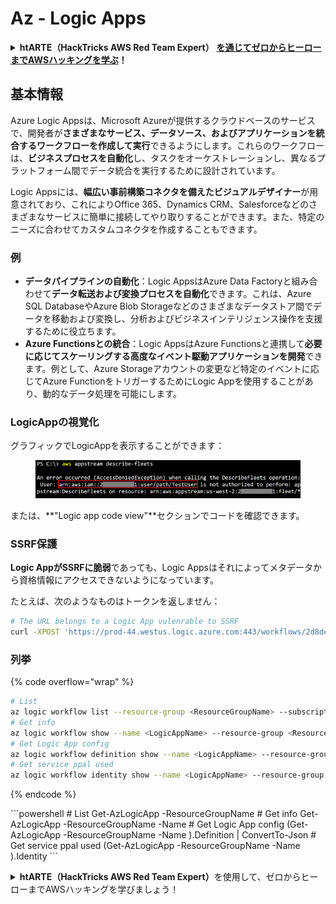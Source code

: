 # Az - Logic Apps

<details>

<summary><strong>htARTE（HackTricks AWS Red Team Expert）</strong> <a href="https://training.hacktricks.xyz/courses/arte"><strong>を通じてゼロからヒーローまでAWSハッキングを学ぶ</strong></a><strong>！</strong></summary>

HackTricksをサポートする他の方法：

* **HackTricksで企業を宣伝したい**または**HackTricksをPDFでダウンロードしたい**場合は、[**SUBSCRIPTION PLANS**](https://github.com/sponsors/carlospolop)をチェックしてください！
* [**公式PEASS＆HackTricksスワッグ**](https://peass.creator-spring.com)を入手する
* [**The PEASS Family**](https://opensea.io/collection/the-peass-family)を発見し、独占的な[**NFTs**](https://opensea.io/collection/the-peass-family)のコレクションを見つける
* **💬** [**Discordグループ**](https://discord.gg/hRep4RUj7f)**または**[**telegramグループ**](https://t.me/peass)**に参加**するか、**Twitter** 🐦 [**@hacktricks\_live**](https://twitter.com/hacktricks\_live)を**フォロー**する
* **ハッキングトリックを共有するには、**[**HackTricks**](https://github.com/carlospolop/hacktricks)**と**[**HackTricks Cloud**](https://github.com/carlospolop/hacktricks-cloud)**のGitHubリポジトリにPRを提出してください。**

</details>

## 基本情報

Azure Logic Appsは、Microsoft Azureが提供するクラウドベースのサービスで、開発者が**さまざまなサービス、データソース、およびアプリケーションを統合するワークフローを作成して実行**できるようにします。これらのワークフローは、**ビジネスプロセスを自動化**し、タスクをオーケストレーションし、異なるプラットフォーム間でデータ統合を実行するために設計されています。

Logic Appsには、**幅広い事前構築コネクタを備えたビジュアルデザイナー**が用意されており、これによりOffice 365、Dynamics CRM、Salesforceなどのさまざまなサービスに簡単に接続してやり取りすることができます。また、特定のニーズに合わせてカスタムコネクタを作成することもできます。

### 例

* **データパイプラインの自動化**：Logic AppsはAzure Data Factoryと組み合わせて**データ転送および変換プロセスを自動化**できます。これは、Azure SQL DatabaseやAzure Blob Storageなどのさまざまなデータストア間でデータを移動および変換し、分析およびビジネスインテリジェンス操作を支援するために役立ちます。
* **Azure Functionsとの統合**：Logic AppsはAzure Functionsと連携して**必要に応じてスケーリングする高度なイベント駆動アプリケーションを開発**できます。例として、Azure Storageアカウントの変更など特定のイベントに応じてAzure FunctionをトリガーするためにLogic Appを使用することがあり、動的なデータ処理を可能にします。

### LogicAppの視覚化

グラフィックでLogicAppを表示することができます：

<figure><img src="../../../.gitbook/assets/image (93).png" alt=""><figcaption></figcaption></figure>

または、\*\*"Logic app code view"\*\*セクションでコードを確認できます。

### SSRF保護

**Logic AppがSSRFに脆弱**であっても、Logic Appsはそれによってメタデータから資格情報にアクセスできないようになっています。

たとえば、次のようなものはトークンを返しません：

```bash
# The URL belongs to a Logic App vulenrable to SSRF
curl -XPOST 'https://prod-44.westus.logic.azure.com:443/workflows/2d8de4be6e974123adf0b98159966644/triggers/manual/paths/invoke?api-version=2016-10-01&sp=%2Ftriggers%2Fmanual%2Frun&sv=1.0&sig=_8_oqqsCXc0u2c7hNjtSZmT0uM4Xi3hktw6Uze0O34s' -d '{"url": "http://169.254.169.254/metadata/identity/oauth2/token?api-version=2018-02-01&resource=https://management.azure.com/"}' -H "Content-type: application/json" -v
```

### 列挙

{% code overflow="wrap" %}
```bash
# List
az logic workflow list --resource-group <ResourceGroupName> --subscription <SubscriptionID> --output table
# Get info
az logic workflow show --name <LogicAppName> --resource-group <ResourceGroupName> --subscription <SubscriptionID>
# Get Logic App config
az logic workflow definition show --name <LogicAppName> --resource-group <ResourceGroupName> --subscription <SubscriptionID>
# Get service ppal used
az logic workflow identity show --name <LogicAppName> --resource-group <ResourceGroupName> --subscription <SubscriptionID>
```
{% endcode %}

\`\`\`powershell # List Get-AzLogicApp -ResourceGroupName # Get info Get-AzLogicApp -ResourceGroupName -Name # Get Logic App config (Get-AzLogicApp -ResourceGroupName -Name ).Definition | ConvertTo-Json # Get service ppal used (Get-AzLogicApp -ResourceGroupName -Name ).Identity \`\`\`

<details>

<summary><strong>htARTE（HackTricks AWS Red Team Expert）</strong>を使用して、ゼロからヒーローまでAWSハッキングを学びましょう！</summary>

HackTricksをサポートする他の方法：

* **HackTricksで企業を宣伝したい**場合や**HackTricksをPDFでダウンロード**したい場合は、[**SUBSCRIPTION PLANS**](https://github.com/sponsors/carlospolop)をチェックしてください！
* [**公式PEASS＆HackTricksスワッグ**](https://peass.creator-spring.com)を入手してください
* [**The PEASS Family**](https://opensea.io/collection/the-peass-family)を発見し、独占的な[**NFTs**](https://opensea.io/collection/the-peass-family)コレクションをご覧ください
* 💬 [**Discordグループ**](https://discord.gg/hRep4RUj7f)または[**telegramグループ**](https://t.me/peass)に**参加**するか、**Twitter** 🐦 [**@hacktricks\_live**](https://twitter.com/hacktricks\_live)を**フォロー**してください
* **HackTricks**（https://github.com/carlospolop/hacktricks）および**HackTricks Cloud**（https://github.com/carlospolop/hacktricks-cloud）のGitHubリポジトリにPRを提出して、あなたのハッキングテクニックを共有してください。

</details>

